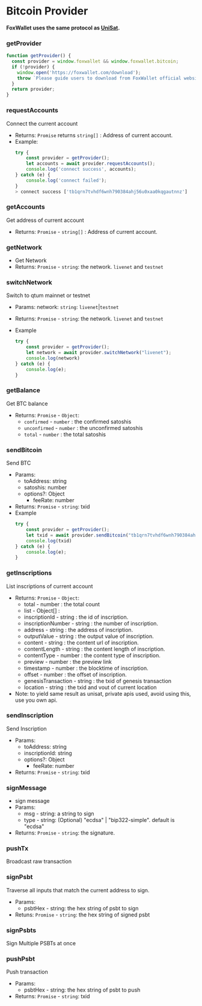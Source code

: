 # Bitcoin Provider

**FoxWallet uses the same protocol as [UniSat](https://docs.unisat.io/dev/unisat-wallet-api).**

### getProvider
```js
function getProvider() {
  const provider = window.foxwallet && window.foxwallet.bitcoin;
  if (!provider) {
    window.open('https://foxwallet.com/download');
    throw `Please guide users to download from FoxWallet official website`
  }
  return provider;
}
```

### requestAccounts
Connect the current account
* Returns: `Promise` returns `string[]` : Address of current account.
* Example:
    ```js
    try {
        const provider = getProvider();
        let accounts = await provider.requestAccounts();
        console.log('connect success', accounts);
    } catch (e) {
        console.log('connect failed');
    }
    > connect success ['tb1qrn7tvhdf6wnh790384ahj56u0xaa0kqgautnnz']
    ```

### getAccounts
Get address of current account
* Returns: `Promise` - `string[]` : Address of current account.

### getNetwork
* Get Network
* Returns: `Promise` - `string`: the network. `livenet` and `testnet`

### switchNetwork
Switch to qtum mainnet or testnet
* Params: network: `string`: `livenet`|`testnet`
* Returns: `Promise` - `string`: the network. `livenet` and `testnet`

* Example
    ```js
    try {
        const provider = getProvider();  
        let network = await provider.switchNetwork("livenet");
        console.log(network)
    } catch (e) {
        console.log(e);
    }
    ```

### getBalance
Get BTC balance
* Returns: `Promise` - `Object`:
    * `confirmed` - `number` : the confirmed satoshis
    * `unconfirmed` - `number` : the unconfirmed satoshis
    * `total` - `number` : the total satoshis

### sendBitcoin
Send BTC
* Params: 
    * toAddress: string
    * satoshis: number
    * options?: Object
        * feeRate: number
* Returns: `Promise` - `string`: txid
* Example
    ```js
    try {
        const provider = getProvider();  
        let txid = await provider.sendBitcoin("tb1qrn7tvhdf6wnh790384ahj56u0xaa0kqgautnnz",1000);
        console.log(txid)
    } catch (e) {
        console.log(e);
    }
    ```

### getInscriptions
List inscriptions of current account
* Returns: `Promise` - `Object`:
    * total - number : the total count
    * list - Object[] :
    * inscriptionId - string : the id of inscription.
    * inscriptionNumber - string : the number of inscription.
    * address - string : the address of inscription.
    * outputValue - string : the output value of inscription.
    * content - string : the content url of inscription.
    * contentLength - string : the content length of inscription.
    * contentType - number : the content type of inscription.
    * preview - number : the preview link
    * timestamp - number : the blocktime of inscription.
    * offset - number : the offset of inscription.
    * genesisTransaction - string : the txid of genesis transaction
    * location - string : the txid and vout of current location    
* Note: to yield same result as unisat, private apis used, avoid using this, use you own api.

### sendInscription
Send Inscription
* Params: 
    * toAddress: string
    * inscriptionId: string
    * options?: Object
        * feeRate: number
* Returns: `Promise` - `string`: txid


### signMessage
* sign message
* Params:
    * msg - string: a string to sign
    * type - string:  (Optional) "ecdsa" | "bip322-simple". default is "ecdsa"
* Returns: `Promise` - `string`: the signature.

### pushTx
Broadcast raw transaction

### signPsbt
Traverse all inputs that match the current address to sign.
* Params:
    * psbtHex - string: the hex string of psbt to sign
* Retuns: `Promise` - `string`: the hex string of signed psbt

### signPsbts
Sign Multiple PSBTs at once

### pushPsbt
Push transaction
* Params:
    * psbtHex - string: the hex string of psbt to push
* Returns: `Promise` - `string`: txid    
